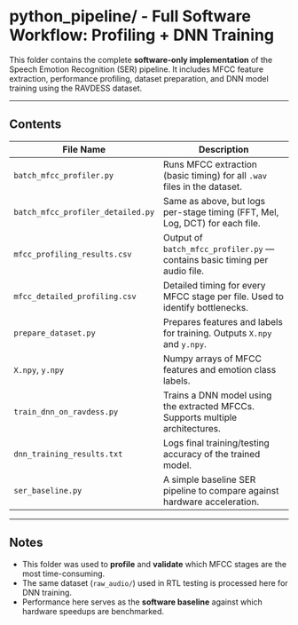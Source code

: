 # python_pipeline/ - Full Software Workflow: Profiling + DNN Training

This folder contains the complete **software-only implementation** of the Speech Emotion Recognition (SER) pipeline. It includes MFCC feature extraction, performance profiling, dataset preparation, and DNN model training using the RAVDESS dataset.

---

## Contents

| File Name                      | Description |
|-------------------------------|-------------|
| `batch_mfcc_profiler.py`      | Runs MFCC extraction (basic timing) for all `.wav` files in the dataset. |
| `batch_mfcc_profiler_detailed.py` | Same as above, but logs per-stage timing (FFT, Mel, Log, DCT) for each file. |
| `mfcc_profiling_results.csv`  | Output of `batch_mfcc_profiler.py` — contains basic timing per audio file. |
| `mfcc_detailed_profiling.csv` | Detailed timing for every MFCC stage per file. Used to identify bottlenecks. |
| `prepare_dataset.py`          | Prepares features and labels for training. Outputs `X.npy` and `y.npy`. |
| `X.npy`, `y.npy`              | Numpy arrays of MFCC features and emotion class labels. |
| `train_dnn_on_ravdess.py`     | Trains a DNN model using the extracted MFCCs. Supports multiple architectures. |
| `dnn_training_results.txt`    | Logs final training/testing accuracy of the trained model. |
| `ser_baseline.py`             | A simple baseline SER pipeline to compare against hardware acceleration. |

---

## Notes

- This folder was used to **profile** and **validate** which MFCC stages are the most time-consuming.
- The same dataset (`raw_audio/`) used in RTL testing is processed here for DNN training.
- Performance here serves as the **software baseline** against which hardware speedups are benchmarked.
